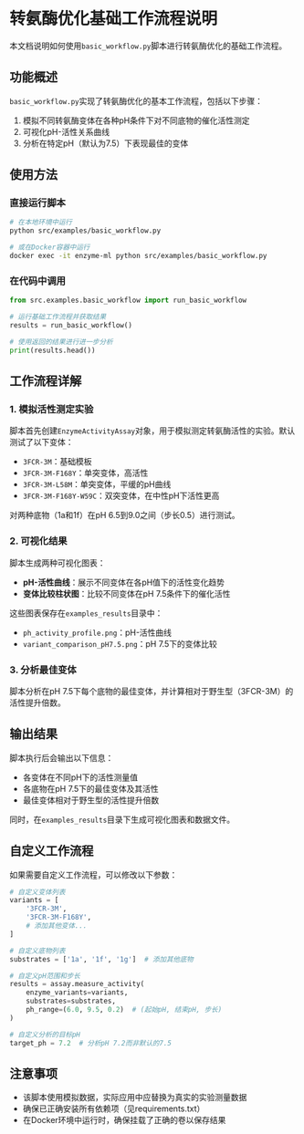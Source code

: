 # 转氨酶优化基础工作流程说明

本文档说明如何使用`basic_workflow.py`脚本进行转氨酶优化的基础工作流程。

## 功能概述

`basic_workflow.py`实现了转氨酶优化的基本工作流程，包括以下步骤：
1. 模拟不同转氨酶变体在各种pH条件下对不同底物的催化活性测定
2. 可视化pH-活性关系曲线
3. 分析在特定pH（默认为7.5）下表现最佳的变体

## 使用方法

### 直接运行脚本

```bash
# 在本地环境中运行
python src/examples/basic_workflow.py

# 或在Docker容器中运行
docker exec -it enzyme-ml python src/examples/basic_workflow.py
```

### 在代码中调用

```python
from src.examples.basic_workflow import run_basic_workflow

# 运行基础工作流程并获取结果
results = run_basic_workflow()

# 使用返回的结果进行进一步分析
print(results.head())
```

## 工作流程详解

### 1. 模拟活性测定实验

脚本首先创建`EnzymeActivityAssay`对象，用于模拟测定转氨酶活性的实验。默认测试了以下变体：
- `3FCR-3M`：基础模板
- `3FCR-3M-F168Y`：单突变体，高活性
- `3FCR-3M-L58M`：单突变体，平缓的pH曲线
- `3FCR-3M-F168Y-W59C`：双突变体，在中性pH下活性更高

对两种底物（1a和1f）在pH 6.5到9.0之间（步长0.5）进行测试。

### 2. 可视化结果

脚本生成两种可视化图表：
- **pH-活性曲线**：展示不同变体在各pH值下的活性变化趋势
- **变体比较柱状图**：比较不同变体在pH 7.5条件下的催化活性

这些图表保存在`examples_results`目录中：
- `ph_activity_profile.png`：pH-活性曲线
- `variant_comparison_pH7.5.png`：pH 7.5下的变体比较

### 3. 分析最佳变体

脚本分析在pH 7.5下每个底物的最佳变体，并计算相对于野生型（3FCR-3M）的活性提升倍数。

## 输出结果

脚本执行后会输出以下信息：
- 各变体在不同pH下的活性测量值
- 各底物在pH 7.5下的最佳变体及其活性
- 最佳变体相对于野生型的活性提升倍数

同时，在`examples_results`目录下生成可视化图表和数据文件。

## 自定义工作流程

如果需要自定义工作流程，可以修改以下参数：

```python
# 自定义变体列表
variants = [
    '3FCR-3M',
    '3FCR-3M-F168Y',
    # 添加其他变体...
]

# 自定义底物列表
substrates = ['1a', '1f', '1g']  # 添加其他底物

# 自定义pH范围和步长
results = assay.measure_activity(
    enzyme_variants=variants,
    substrates=substrates,
    ph_range=(6.0, 9.5, 0.2)  # (起始pH, 结束pH, 步长)
)

# 自定义分析的目标pH
target_ph = 7.2  # 分析pH 7.2而非默认的7.5
```

## 注意事项

- 该脚本使用模拟数据，实际应用中应替换为真实的实验测量数据
- 确保已正确安装所有依赖项（见requirements.txt）
- 在Docker环境中运行时，确保挂载了正确的卷以保存结果 